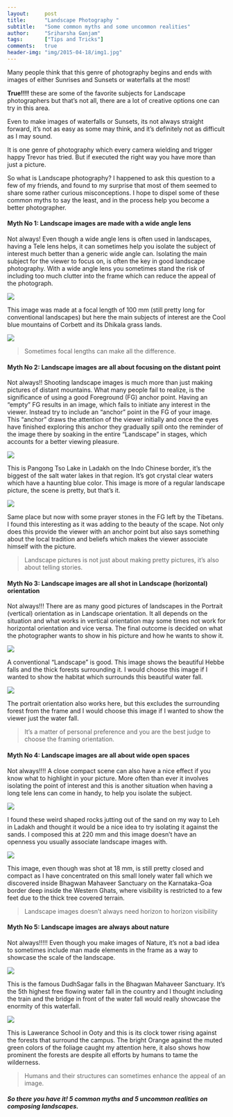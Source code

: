 ```yaml
---
layout:     post
title:      "Landscape Photography "
subtitle:   "Some common myths and some uncommon realities"
author:     "Sriharsha Ganjam"
tags:       ["Tips and Tricks"]
comments:   true
header-img: "img/2015-04-18/img1.jpg"
---
```


<p>
Many people think that this genre of photography begins and ends with images of either Sunrises and Sunsets or waterfalls at the most! 
</p>

<p>
<strong>True!!!!</strong> these are some of the favorite subjects for Landscape photographers but that’s not all, there are a lot of creative options one can try in this area. 
</p>

<p>
Even to make images of waterfalls or Sunsets, its not always straight forward, it’s not as easy as some may think, and it’s definitely not as difficult as I may sound. 
</p>

<p>
It is one genre of photography which every camera wielding and trigger happy Trevor has tried. But if executed the right way you have more than just a picture.
</p>

<p>
 So what is Landscape photography? I happened to ask this question to a few of my friends, and found to my surprise that most of them seemed to share some rather curious misconceptions. I hope to dispel some of these common myths to say the least, and in the process help you become a better photographer.
</p>

<h4>
Myth No 1: Landscape images are made with a wide angle lens
</h4>

<p>
Not always! Even though a wide angle lens is often used in landscapes, having a Tele lens helps, it can sometimes help you isolate the subject of interest much better than a generic wide angle can. Isolating the main subject for the viewer to focus on, is often the key in good landscape photography. With a wide angle lens you sometimes stand the risk of including too much clutter into the frame which can reduce the appeal of the photograph.
</p>

<img src="{{ site.baseurl }}/img/2015-04-18/img2.jpg">

<p>
This image was made at a focal length of 100 mm (still pretty long for conventional landscapes) but here the main subjects of interest are the Cool blue mountains of Corbett and its Dhikala grass lands.
</p>

<img src="{{ site.baseurl }}/img/2015-04-18/img3.jpg">

<blockquote>Sometimes focal lengths can make all the difference.
</blockquote>

<h4>
Myth No 2: Landscape images are all about focusing on the distant point
</h4>

<p>
Not always!! Shooting landscape images is much more than just making pictures of distant mountains. What many people fail to realize, is the significance of using a good Foreground (FG) anchor point. Having an “empty” FG results in an image, which fails to initiate any interest in the viewer. Instead try to include an “anchor” point in the FG of your image. This “anchor” draws the attention of the viewer initially and once the eyes have finished exploring this anchor they gradually spill onto the reminder of the image there by soaking in the entire “Landscape” in stages, which accounts for a better viewing pleasure.
</p>

<img src="{{ site.baseurl }}/img/2015-04-18/img1.jpg">

<p>
This is Pangong Tso Lake in Ladakh on the Indo Chinese border, it’s the biggest of the salt water lakes in that region. It’s got crystal clear waters which have a haunting blue color. This image is more of a regular landscape picture, the scene is pretty, but that’s it.
</p>

<img src="{{ site.baseurl }}/img/2015-04-18/img4.jpg">

<p>
Same place but now with some prayer stones in the FG left by the Tibetans. I found this interesting as it was adding to the beauty of the scape. Not only does this provide the viewer with an anchor point but also says something about the local tradition and beliefs which makes the viewer associate himself with the picture.
</p>

<blockquote> Landscape pictures is not just about making pretty pictures, it’s also about telling stories.
</blockquote>

<h4>
Myth No 3: Landscape images are all shot in Landscape (horizontal) orientation
</h4>

<p>
Not always!!! There are as many good pictures of landscapes in the Portrait (vertical) orientation as in Landscape orientation. It all depends on the situation and what works in vertical orientation may some times not work for horizontal orientation and vice versa. The final outcome is decided on what the photographer wants to show in his picture and how he wants to show it.
</p>

<img src="{{ site.baseurl }}/img/2015-04-18/img5.jpg">

<p>
A conventional “Landscape” is good. This image shows the beautiful Hebbe falls and the thick forests surrounding it. I would choose this image if I wanted to show the habitat which surrounds this beautiful water fall.
</p>

<img src="{{ site.baseurl }}/img/2015-04-18/img6.jpg">

<p>
The portrait orientation also works here, but this excludes the surrounding forest from the frame and I would choose this image if I wanted to show the viewer just the water fall.
</p>

<blockquote> It’s a matter of personal preference and you are the best judge to choose the framing orientation.
</blockquote>

<h4>
Myth No 4: Landscape images are all about wide open spaces
</h4>

<p>
Not always!!!! A close compact scene can also have a nice effect if you know what to highlight in your picture. More often than ever it involves isolating the point of interest and this is another situation when having a long tele lens can come in handy, to help you isolate the subject.
</p>

<img src="{{ site.baseurl }}/img/2015-04-18/img7.jpg">

<p>
I found these weird shaped rocks jutting out of the sand on my way to Leh in Ladakh and thought it would be a nice idea to try isolating it against the sands. I composed this at 220 mm and this image doesn’t have an openness you usually associate landscape images with.
</p>

<img src="{{ site.baseurl }}/img/2015-04-18/img8.jpg">

<p>
This image, even though was shot at 18 mm, is still pretty closed and compact as I have concentrated on this small lonely water fall which we discovered inside Bhagwan Mahaveer Sanctuary on the Karnataka-Goa border deep inside the Western Ghats, where visibility is restricted to a few feet due to the thick tree covered terrain.
</p>

<blockquote>
Landscape images doesn’t always need horizon to horizon visibility
</blockquote>

<h4>
Myth No 5: Landscape images are always about nature
</h4>

<p>
Not always!!!!! Even though you make images of Nature, it’s not a bad idea to sometimes include man made elements in the frame as a way to showcase the scale of the landscape.
</p>

<img src="{{ site.baseurl }}/img/2015-04-18/img9.jpg">

<p>
This is the famous DudhSagar falls in the Bhagwan Mahaveer Sanctuary. It’s the 5th highest free flowing water fall in the country and I thought including the train and the bridge in front of the water fall would really showcase the enormity of this waterfall.
</p>

<img src="{{ site.baseurl }}/img/2015-04-18/img10.jpg">

<p>
This is Lawerance School in Ooty and this is its clock tower rising against the forests that surround the campus. The bright Orange against the muted green colors of the foliage caught my attention here, it also shows how prominent the forests are despite all efforts by humans to tame the wilderness.
</p>

<blockquote>
Humans and their structures can sometimes enhance the appeal of an image.
</blockquote>

<p>
<h5> So there you have it! 5 common myths and 5 uncommon realities on composing landscapes.</h5>
</p>